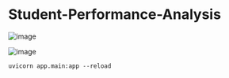 ﻿# Student-Performance-Analysis


![image](https://github.com/user-attachments/assets/a9312176-d4a8-4627-8138-1e7079597798)

![image](https://github.com/user-attachments/assets/458c1014-b854-422f-80a9-aa35a73526d7)


`uvicorn app.main:app --reload`


